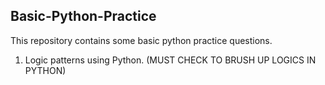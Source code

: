 ## Basic-Python-Practice

This repository contains some basic python practice questions.
1) Logic patterns using Python.  (MUST CHECK TO BRUSH UP LOGICS IN PYTHON)
